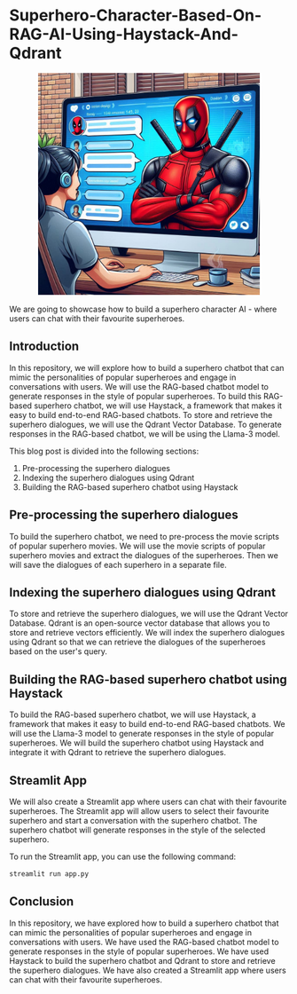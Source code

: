 # Superhero-Character-Based-On-RAG-AI-Using-Haystack-And-Qdrant

<p align="center">
  <img src="assets/cover.jpeg" alt="Superhero Character AI" height="400" />
</p>

We are going to showcase how to build a superhero character AI - where users can chat with their favourite superheroes.

## Introduction
In this repository, we will explore how to build a superhero chatbot that can mimic the personalities of popular superheroes and engage in conversations with users. We will use the RAG-based chatbot model to generate responses in the style of popular superheroes. To build this RAG-based superhero chatbot, we will use Haystack, a framework that makes it easy to build end-to-end RAG-based chatbots. To store and retrieve the superhero dialogues, we will use the Qdrant Vector Database. To generate responses in the RAG-based chatbot, we will be using the Llama-3 model.

This blog post is divided into the following sections:
1. Pre-processing the superhero dialogues
2. Indexing the superhero dialogues using Qdrant
3. Building the RAG-based superhero chatbot using Haystack

## Pre-processing the superhero dialogues
To build the superhero chatbot, we need to pre-process the movie scripts of popular superhero movies. We will use the movie scripts of popular superhero movies and extract the dialogues of the superheroes. Then we will save the dialogues of each superhero in a separate file.

## Indexing the superhero dialogues using Qdrant
To store and retrieve the superhero dialogues, we will use the Qdrant Vector Database. Qdrant is an open-source vector database that allows you to store and retrieve vectors efficiently. We will index the superhero dialogues using Qdrant so that we can retrieve the dialogues of the superheroes based on the user's query.

## Building the RAG-based superhero chatbot using Haystack
To build the RAG-based superhero chatbot, we will use Haystack, a framework that makes it easy to build end-to-end RAG-based chatbots. We will use the Llama-3 model to generate responses in the style of popular superheroes. We will build the superhero chatbot using Haystack and integrate it with Qdrant to retrieve the superhero dialogues.

## Streamlit App
We will also create a Streamlit app where users can chat with their favourite superheroes. The Streamlit app will allow users to select their favourite superhero and start a conversation with the superhero chatbot. The superhero chatbot will generate responses in the style of the selected superhero.

To run the Streamlit app, you can use the following command:
```bash
streamlit run app.py
```

## Conclusion
In this repository, we have explored how to build a superhero chatbot that can mimic the personalities of popular superheroes and engage in conversations with users. We have used the RAG-based chatbot model to generate responses in the style of popular superheroes. We have used Haystack to build the superhero chatbot and Qdrant to store and retrieve the superhero dialogues. We have also created a Streamlit app where users can chat with their favourite superheroes.

